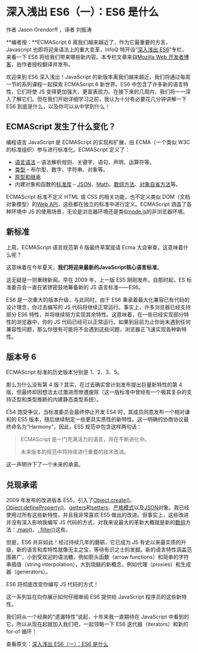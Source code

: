 # 深入浅出 ES6（一）：ES6 是什么

作者 Jason Orendorff ，译者 刘振涛

**编者按：**ECMAScript 6 离我们越来越近了，作为它最重要的方言，Javascript 也即将迎来语法上的重大变革，InfoQ 特开设“[深入浅出 ES6](http://www.infoq.com/cn/es6-in-depth/)”专栏，来看一下 ES6 将给我们带来哪些新内容。本专栏文章来自[Mozilla Web 开发者博客](https://hacks.mozilla.org/category/es6-in-depth/)，由作者授权翻译并发布。

欢迎来到 ES6 深入浅出！JavaScript 的新版本离我们越来越近，我们将通过每周一节的系列课程一起探索 ECMAScript 6 新世界。ES6 中包含了许多新的语言特性，它们将使 JS 变得更加强大，更富表现力。在接下来的几周内，我们将一一深入了解它们。但在我们开始详细学习之前，我认为十分有必要花几分钟讲解一下 ES6 到底是什么，以及你可以从中学到什么！

## ECMAScript 发生了什么变化？

编程语言 JavaScript 是 ECMAScript 的实现和扩展，由 ECMA（一个类似 W3C 的标准组织）参与进行标准化。ECMAScript 定义了：

*   [语言语法](https://developer.mozilla.org/en-US/docs/Web/JavaScript/Reference/Lexical_grammar) – 语法解析规则、关键字、语句、声明、运算符等。
*   [类型](https://developer.mozilla.org/en-US/docs/Web/JavaScript/Data_structures) – 布尔型、数字、字符串、对象等。
*   [原型和继承](https://developer.mozilla.org/en-US/docs/Web/JavaScript/Inheritance_and_the_prototype_chain)
*   内建对象和函数的[标准库](https://developer.mozilla.org/en-US/docs/Web/JavaScript/Reference/Global_Objects) – [JSON](https://developer.mozilla.org/en-US/docs/Web/JavaScript/Reference/Global_Objects/JSON)、[Math](https://developer.mozilla.org/en-US/docs/Web/JavaScript/Reference/Global_Objects/Math)、[数组方法](https://developer.mozilla.org/en-US/docs/Web/JavaScript/Reference/Global_Objects/Array)、[对象自省方法](https://developer.mozilla.org/en-US/docs/Web/JavaScript/Reference/Global_Objects/Object)等。

ECMAScript 标准不定义 HTML 或 CSS 的相关功能，也不定义类似 DOM（文档对象模型）的[Web API](https://developer.mozilla.org/en-US/docs/Web/API)，这些都在独立的标准中进行定义。ECMAScript 涵盖了各种环境中 JS 的使用场景，无论是浏览器环境还是类似[node.js](http://nodejs.org/)的非浏览器环境。

## 新标准

上周，ECMAScript 语言规范第 6 版最终草案提请 Ecma 大会审查，这意味着什么呢？

这意味着在今年夏天，**我们将迎来最新的****JavaScript****核心语言标准**。

这无疑是一则重磅新闻。早在 2009 年，上一版 ES5 刚刚发布，自那时起，ES 标准委员会一直在紧锣密鼓地筹备新的 JS 语言标准——ES6。

ES6 是一次重大的版本升级，与此同时，由于 ES6 秉承着最大化兼容已有代码的设计理念，你过去编写的 JS 代码将继续正常运行。事实上，许多浏览器已经支持部分 ES6 特性，并将继续努力实现其余特性。这意味着，在一些已经实现部分特性的浏览器中，你的 JS 代码已经可以正常运行。如果到目前为止你尚未遇到任何兼容性问题，那么你很有可能将不会遇到这些问题，浏览器正飞速实现各种新特性。

## 版本号 6

ECMAScript 标准的历史版本分别是 1、2、3、5。

那么为什么没有第 4 版？其实，在过去确实曾计划发布提出巨量新特性的第 4 版，但最终却因想法太过激进而惨遭废除（这一版标准中曾经有一个极其复杂的支持泛型和类型推断的内建静态类型系统）。

ES4 饱受争议，当标准委员会最终停止开发 ES4 时，其成员同意发布一个相对谦和的 ES5 版本，随后继续制定一些更具实质性的新特性。这一明确的协商协议最终命名为“Harmony”，因此，ES5 规范中包含这样两句话：

> ECMAScript 是一门充满活力的语言，并在不断进化中。
> 
> 未来版本的规范中将持续进行重要的技术改进。

这一声明许下了一个未来的承诺。

## 兑现承诺

2009 年发布的改进版本 ES5，引入了[Object.create()](https://developer.mozilla.org/en-US/docs/Web/JavaScript/Reference/Global_Objects/Object/create)、[Object.defineProperty()](https://developer.mozilla.org/en-US/docs/Web/JavaScript/Reference/Global_Objects/Object/defineProperty)、[getters](https://developer.mozilla.org/en-US/docs/Web/JavaScript/Reference/Functions/get)和[setters](https://developer.mozilla.org/en-US/docs/Web/JavaScript/Reference/Functions/set)、[严格模式](https://developer.mozilla.org/en-US/docs/Web/JavaScript/Reference/Strict_mode)以及[JSON](https://developer.mozilla.org/en-US/docs/Web/JavaScript/Reference/Global_Objects/JSON)对象。我已经使用过所有这些新特性，并且我非常喜欢 ES5 做出的改进。但事实上，这些改进并没有深入影响我编写 JS 代码的方式，对我来说最大的革新大概就是新的[数组](https://developer.mozilla.org/en-US/docs/Web/JavaScript/Reference/Global_Objects/Array)方法：[.map()](https://developer.mozilla.org/en-US/docs/Web/JavaScript/Reference/Global_Objects/Array/map)、[. filter()](https://developer.mozilla.org/en-US/docs/Web/JavaScript/Reference/Global_Objects/Array/filter)这些。

但是，ES6 并非如此！经过持续几年的磨砺，它已成为 JS 有史以来最实质的升级，新的语言和库特性就像无主之宝，等待有识之士的发掘。新的语言特性涵盖范围甚广，小到受欢迎的语法糖，例如箭头函数（arrow functions）和简单的字符串插值（string interpolation），大到烧脑的新概念，例如代理（proxies）和生成器（generators）。

ES6 将彻底改变你编写 JS 代码的方式！

这一系列旨在向你展示如何仔细审阅 ES6 提供给 JavaScript 程序员的这些新特性。

我们将从一个经典的“遗漏特性”说起，十年来我一直期待在 JavaScript 中看到的它。所以从现在起就加入我们吧，一起领略一下 ES6 迭代器（iterators）和新的 for-of 循环！

查看原文：[深入浅出 ES6（一）：ES6 是什么](http://www.infoq.com/cn/articles/es6-in-depth-an-introduction)

